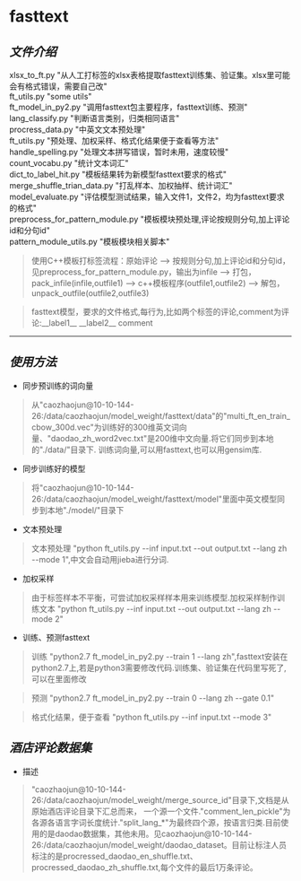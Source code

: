# **fasttext** <br>
## *文件介绍* <br>
xlsx_to_ft.py "从人工打标签的xlsx表格提取fasttext训练集、验证集。xlsx里可能会有格式错误，需要自己改" <br>
ft_utils.py "some utils" <br>
ft_model_in_py2.py "调用fasttext包主要程序，fasttext训练、预测" <br>
lang_classify.py "判断语言类别，归类相同语言" <br>
procress_data.py "中英文文本预处理" <br>
ft_utils.py "预处理、加权采样、格式化结果便于查看等方法" <br>
handle_spelling.py "处理文本拼写错误，暂时未用，速度较慢"<br>
count_vocabu.py "统计文本词汇" <br>
dict_to_label_hit.py "模板结果转为新模型fasttext要求的格式" <br>
merge_shuffle_trian_data.py "打乱样本、加权抽样、统计词汇" <br>
model_evaluate.py "评估模型测试结果，输入文件1，文件2，均为fasttext要求的格式" <br>
preprocess_for_pattern_module.py "模板模块预处理,评论按规则分句,加上评论id和分句id" <br>
pattern_module_utils.py "模板模块相关脚本" <br>

> 使用C++模板打标签流程：原始评论 --> 按规则分句,加上评论id和分句id，见preprocess_for_pattern_module.py，输出为infile --> 打包，pack_infile(infile,outfile1) --> c++模板程序(outfile1,outfile2) --> 解包，unpack_outfile(outfile2,outfile3)

> fasttext模型，要求的文件格式,每行为,比如两个标签的评论,comment为评论:\_\_label1\_\_ \_\_label2\_\_ comment

---------

## *使用方法* 
* 同步预训练的词向量 <br>

> 从"caozhaojun@10-10-144-26:/data/caozhaojun/model_weight/fasttext/data"的"multi_ft_en_train_cbow_300d.vec"为训练好的300维英文词向量、"daodao_zh_word2vec.txt"是200维中文向量.将它们同步到本地的"./data/"目录下. 训练词向量,可以用fasttext,也可以用gensim库.

* 同步训练好的模型 <br>

> 将"caozhaojun@10-10-144-26:/data/caozhaojun/model_weight/fasttext/model"里面中英文模型同步到本地"./model/"目录下

* 文本预处理 <br>

> 文本预处理 "python ft_utils.py --inf input.txt --out output.txt --lang zh --mode 1",中文会自动用jieba进行分词.

* 加权采样 <br>

> 由于标签样本不平衡，可尝试加权采样样本用来训练模型.加权采样制作训练文本 "python ft_utils.py --inf input.txt --out output.txt --lang zh --mode 2" 

* 训练、预测fasttext <br>

> 训练 "python2.7 ft_model_in_py2.py --train 1 --lang zh",fasttext安装在python2.7上,若是python3需要修改代码.训练集、验证集在代码里写死了,可以在里面修改

> 预测 "python2.7 ft_model_in_py2.py --train 0 --lang zh --gate 0.1" 

> 格式化结果，便于查看 "python ft_utils.py --inf input.txt --mode 3"


## *酒店评论数据集* <br>
* 描述 <br>

> "caozhaojun@10-10-144-26:/data/caozhaojun/model_weight/merge_source_id"目录下,文档是从原始酒店评论目录下汇总而来，
一个源一个文件."comment_len_pickle"为各源各语言字词长度统计."split_lang\_\*"为最终四个源，按语言归类.目前使用的是daodao数据集，其他未用。见caozhaojun@10-10-144-26:/data/caozhaojun/model_weight/daodao_dataset。目前让标注人员标注的是procressed_daodao_en_shuffle.txt、procressed_daodao_zh_shuffle.txt,每个文件的最后1万条评论。






